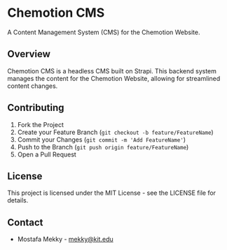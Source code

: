 # Chemotion CMS

A Content Management System (CMS) for the Chemotion Website.

## Overview

Chemotion CMS is a headless CMS built on Strapi. This backend system manages the content for the Chemotion Website, allowing for streamlined content changes.

## Contributing

1. Fork the Project
2. Create your Feature Branch (`git checkout -b feature/FeatureName`)
3. Commit your Changes (`git commit -m 'Add FeatureName'`)
4. Push to the Branch (`git push origin feature/FeatureName`)
5. Open a Pull Request

## License

This project is licensed under the MIT License - see the LICENSE file for details.

## Contact

- Mostafa Mekky - [mekky@kit.edu](mailto:mekky@kit.edu)
